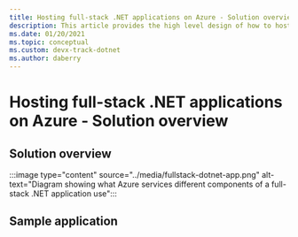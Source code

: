 ```yaml
---
title: Hosting full-stack .NET applications on Azure - Solution overview
description: This article provides the high level design of how to host a full-stack .NET application on Azure
ms.date: 01/20/2021
ms.topic: conceptual
ms.custom: devx-track-dotnet
ms.author: daberry
---
```


# Hosting full-stack .NET applications on Azure - Solution overview

## Solution overview

:::image type="content" source="../media/fullstack-dotnet-app.png" alt-text="Diagram showing what Azure services different components of a full-stack .NET application use":::

## Sample application
